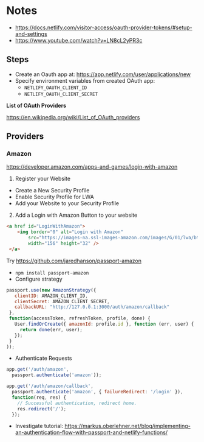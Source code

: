 # Notes

- https://docs.netlify.com/visitor-access/oauth-provider-tokens/#setup-and-settings
- https://www.youtube.com/watch?v=LN8cL2yPR3c

## Steps

- Create an Oauth app at: https://app.netlify.com/user/applications/new
- Specify environment variables from created OAuth app:
  - `NETLIFY_OAUTH_CLIENT_ID`
  - `NETLIFY_OAUTH_CLIENT_SECRET`

**List of OAuth Providers**

https://en.wikipedia.org/wiki/List_of_OAuth_providers


## Providers

### Amazon

https://developer.amazon.com/apps-and-games/login-with-amazon 

1. Register your Website
  - Create a New Security Profile
  - Enable Security Profile for LWA
  - Add your Website to your Security Profile

2. Add a Login with Amazon Button to your website

```html
<a href id="LoginWithAmazon">
    <img border="0" alt="Login with Amazon"
        src="https://images-na.ssl-images-amazon.com/images/G/01/lwa/btnLWA_gold_156x32.png"
        width="156" height="32" />
 </a>
 ```

 Try https://github.com/jaredhanson/passport-amazon

 - `npm install passport-amazon`
 - Configure strategy 

 ```js
 passport.use(new AmazonStrategy({
    clientID: AMAZON_CLIENT_ID,
    clientSecret: AMAZON_CLIENT_SECRET,
    callbackURL: "http://127.0.0.1:3000/auth/amazon/callback"
  },
  function(accessToken, refreshToken, profile, done) {
    User.findOrCreate({ amazonId: profile.id }, function (err, user) {
      return done(err, user);
    });
  }
));
```

- Authenticate Requests

```js
app.get('/auth/amazon',
  passport.authenticate('amazon'));

app.get('/auth/amazon/callback', 
  passport.authenticate('amazon', { failureRedirect: '/login' }),
  function(req, res) {
    // Successful authentication, redirect home.
    res.redirect('/');
  });
```

- Investigate tutorial: https://markus.oberlehner.net/blog/implementing-an-authentication-flow-with-passport-and-netlify-functions/
